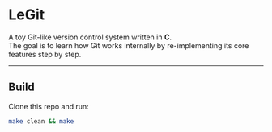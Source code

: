 # LeGit

A toy Git-like version control system written in **C**.  
The goal is to learn how Git works internally by re-implementing its core features step by step.

---

## Build

Clone this repo and run:

```bash
make clean && make
